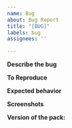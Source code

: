 ```yaml
---
name: Bug
about: Bug Report
title: "[BUG]"
labels: bug
assignees: ''

---
```


<!-- This is commented text that doesn't show up in the final issue. -->
**Describe the bug**
<!-- A clear and concise description of what the bug is. -->


**To Reproduce**
<!-- Steps to reproduce the behavior. -->


**Expected behavior**
<!-- A clear and concise description of what you expected to happen. -->


**Screenshots**
<!-- If applicable, add screenshots to help explain your problem. -->


**Version of the pack:**
<!-- e.g. Into the Betweenlands 2 Alpha-0.7.3 -->
<!-- If you've made any changes to the pack (e.g. added mods, changed config) please list any changes here -->

